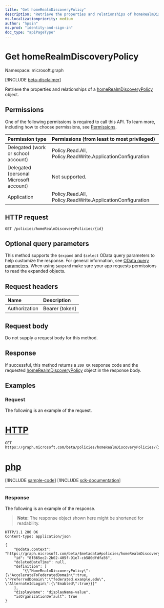 ```yaml
---
title: "Get homeRealmDiscoveryPolicy"
description: "Retrieve the properties and relationships of homeRealmDiscoveryPolicy object."
ms.localizationpriority: medium
author: "hpsin"
ms.prod: "identity-and-sign-in"
doc_type: "apiPageType"
---
```


# Get homeRealmDiscoveryPolicy

Namespace: microsoft.graph

[!INCLUDE [beta-disclaimer](../../includes/beta-disclaimer.md)]

Retrieve the properties and relationships of a [homeRealmDiscoveryPolicy](../resources/homerealmdiscoverypolicy.md) object.

## Permissions

One of the following permissions is required to call this API. To learn more, including how to choose permissions, see [Permissions](/graph/permissions-reference).

| Permission type                        | Permissions (from least to most privileged) |
|:---------------------------------------|:--------------------------------------------|
| Delegated (work or school account)     | Policy.Read.All, Policy.ReadWrite.ApplicationConfiguration |
| Delegated (personal Microsoft account) | Not supported. |
| Application                            | Policy.Read.All, Policy.ReadWrite.ApplicationConfiguration |

## HTTP request

<!-- { "blockType": "ignored" } -->

```http
GET /policies/homeRealmDiscoveryPolicies/{id}
```

## Optional query parameters

This method supports the `$expand` and `$select` OData query parameters to help customize the response. For general information, see [OData query parameters](/graph/query-parameters). When using `$expand` make sure your app requests permissions to read the expanded objects.

## Request headers

| Name      |Description|
|:----------|:----------|
| Authorization | Bearer {token} |

## Request body

Do not supply a request body for this method.

## Response

If successful, this method returns a `200 OK` response code and the requested [homeRealmDiscoveryPolicy](../resources/homerealmdiscoverypolicy.md) object in the response body.

## Examples

### Request

The following is an example of the request.

# [HTTP](#tab/http)
<!-- {
  "blockType": "request",
  "name": "get_homerealmdiscoverypolicy"
}-->

```msgraph-interactive
GET https://graph.microsoft.com/beta/policies/homeRealmDiscoveryPolicies/{id}
```

# [php](#tab/php)
[!INCLUDE [sample-code](../includes/snippets/php/get-homerealmdiscoverypolicy-php-snippets.md)]
[!INCLUDE [sdk-documentation](../includes/snippets/snippets-sdk-documentation-link.md)]

---


### Response

The following is an example of the response.

> **Note:** The response object shown here might be shortened for readability.

<!-- {
  "blockType": "response",
  "truncated": true,
  "@odata.type": "microsoft.graph.homeRealmDiscoveryPolicy"
} -->

```http
HTTP/1.1 200 OK
Content-type: application/json

{
    "@odata.context": "https://graph.microsoft.com/beta/$metadata#policies/homeRealmDiscoveryPolicies/$entity",
    "id": "8f865ec2-2b02-405f-91e7-cb580dfdfa56",
    "deletedDateTime": null,
    "definition": [
        "{\"HomeRealmDiscoveryPolicy\":     {\"AccelerateToFederatedDomain\":true,      \"PreferredDomain\":\"federated.example.edu\",      \"AlternateIdLogin\":{\"Enabled\":true}}}"
    ],
    "displayName": "displayName-value",
    "isOrganizationDefault": true
}
```

<!-- uuid: 16cd6b66-4b1a-43a1-adaf-3a886856ed98
2019-02-04 14:57:30 UTC -->
<!-- {
  "type": "#page.annotation",
  "description": "Get homeRealmDiscoveryPolicy",
  "keywords": "",
  "section": "documentation",
  "tocPath": ""
}-->


